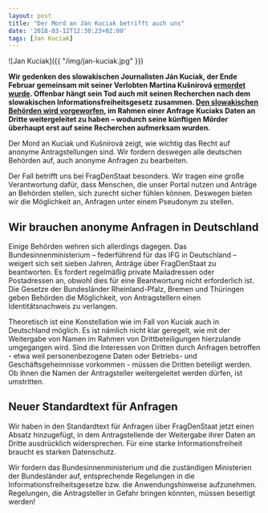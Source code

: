 ```yaml
---
layout: post
title: "Der Mord an Ján Kuciak betrifft auch uns"
date: '2018-03-12T12:30:23+02:00' 
tags: [Jan Kuciak]
---
```


![Jan Kuciak]({{ "/img/jan-kuciak.jpg" }})

**Wir gedenken des slowakischen Journalisten Ján Kuciak, der Ende Februar gemeinsam mit seiner Verlobten Martina Kušnírová [ermordet wurde](http://www.spiegel.de/politik/ausland/slowakei-nach-mord-an-jan-kuciak-das-ist-kein-normales-land-a-1196730.html). Offenbar hängt sein Tod auch mit seinen Recherchen nach dem slowakischen Informationsfreiheitsgesetz zusammen. [Den slowakischen Behörden wird vorgeworfen](https://www.occrp.org/en/amurderedjournalistslastinvestigation/freedom-of-information-law-reporters-best-friend-or-killer), im Rahmen einer Anfrage Kuciaks Daten an Dritte weitergeleitet zu haben – wodurch seine künftigen Mörder überhaupt erst auf seine Recherchen aufmerksam wurden.**

Der Mord an Kuciak und Kušnírová zeigt, wie wichtig das Recht auf anonyme Antragstellungen sind. Wir fordern deswegen alle deutschen Behörden auf, auch anonyme Anfragen zu bearbeiten. 

Der Fall betrifft uns bei FragDenStaat besonders. Wir tragen eine große Verantwortung dafür, dass Menschen, die unser Portal nutzen und Anträge an Behörden stellen, sich zurecht sicher fühlen können. Deswegen bieten wir die Möglichkeit an, Anfragen unter einem Pseudonym zu stellen. 

## Wir brauchen anonyme Anfragen in Deutschland

Einige Behörden wehren sich allerdings dagegen. Das Bundesinnenministerium – federführend für das IFG in Deutschland – weigert sich seit sieben Jahren, Anträge über FragDenStaat zu beantworten. Es fordert regelmäßig private Mailadressen oder Postadressen an, obwohl dies für eine Beantwortung nicht erforderlich ist. Die Gesetze der Bundesländer Rheinland-Pfalz, Bremen und Thüringen geben Behörden die Möglichkeit, von Antragstellern einen Identitätsnachweis zu verlangen.

Theoretisch ist eine Konstellation wie im Fall von Kuciak auch in Deutschland möglich. Es ist nämlich nicht klar geregelt, wie mit der Weitergabe von Namen im Rahmen von Drittbeteiligungen hierzulande umgegangen wird. Sind die Interessen von Dritten durch Anfragen betroffen - etwa weil personenbezogene Daten oder Betriebs- und Geschäftsgeheimnisse vorkommen - müssen die Dritten beteiligt werden. Ob ihnen die Namen der Antragsteller weitergeleitet werden dürfen, ist umstritten.

## Neuer Standardtext für Anfragen

Wir haben in den Standardtext für Anfragen über FragDenStaat jetzt einen Absatz hinzugefügt, in dem Antragstellende der Weitergabe ihrer Daten an Dritte ausdrücklich widersprechen. Für eine starke Informationsfreiheit braucht es starken Datenschutz.

Wir fordern das Bundesinnenministerium und die zuständigen Ministerien der Bundesländer auf, entsprechende Regelungen in die Informationsfreiheitsgesetze bzw. die Anwendungshinweise aufzunehmen. Regelungen, die Antragsteller in Gefahr bringen könnten, müssen beseitigt werden!
